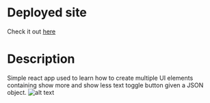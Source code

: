 # Deployed site

Check it out [here](https://luft-react-accordion.netlify.app/)

# Description

Simple react app used to learn how to create multiple UI elements containing show more and show less text toggle button given a JSON object.
![alt text](https://i.imgur.com/1Q94K3J.png)
